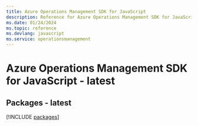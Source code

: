 ```yaml
---
title: Azure Operations Management SDK for JavaScript
description: Reference for Azure Operations Management SDK for JavaScript
ms.date: 01/24/2024
ms.topic: reference
ms.devlang: javascript
ms.service: operationsmanagement
---
```

# Azure Operations Management SDK for JavaScript - latest
## Packages - latest
[!INCLUDE [packages](operations-management-index.md)]